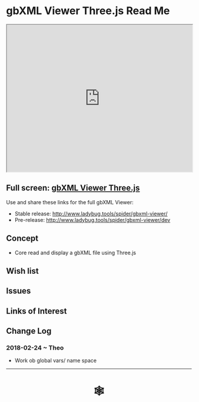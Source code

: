 <span style=display:none; >[You are now in a GitHub source code view - click this link to view Read Me file as a web page](http://www.ladybug.tools/spider/index.html#gbxml-viewer/r10-11/gv-thr/README.md "View file as a web page." ) </span>

# gbXML Viewer Three.js Read Me


<iframe class=iframeReadMe src=http://www.ladybug.tools/spider/gbxml-viewer/r10-11/gv-hr/gv-thr.html width=100% height=400px >Iframes are not displayed on github.com</iframe>


## Full screen: [gbXML Viewer Three.js ]( http://www.ladybug.tools/spider/gbxml-viewer/r10-11/gv-thr/gv-thr.html )

Use and share these links for the full gbXML Viewer:

* Stable release: <http://www.ladybug.tools/spider/gbxml-viewer/>
* Pre-release: <http://www.ladybug.tools/spider/gbxml-viewer/dev>

## Concept

* Core read and display a gbXML file using Three.js

## Wish list



## Issues



## Links of Interest



## Change Log

### 2018-02-24 ~ Theo

* Work ob global vars/ name space

***

# <center title="hello!" ><a href=javascript:window.scrollTo(0,0); style=text-decoration:none; > &#x1f578; </a></center>




